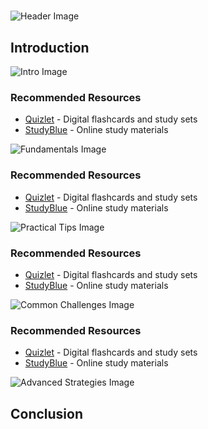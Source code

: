 # 


![Header Image](https://fal.media/files/monkey/5a1YPqBxl-eNgkm_Ld8vK.png)

## Introduction


![Intro Image](https://fal.media/files/monkey/X4OXL9wJC1P_b1FjjGXIj.png)



### Recommended Resources
- [Quizlet](https://quizlet.com/) - Digital flashcards and study sets
- [StudyBlue](https://www.studyblue.com/) - Online study materials


![Fundamentals Image](https://fal.media/files/panda/m-ZROguFvwH-PTUjdrNR7.png)



### Recommended Resources
- [Quizlet](https://quizlet.com/) - Digital flashcards and study sets
- [StudyBlue](https://www.studyblue.com/) - Online study materials


![Practical Tips Image](https://fal.media/files/elephant/sDmjHD2FVd91K1aMfKHfN.png)



### Recommended Resources
- [Quizlet](https://quizlet.com/) - Digital flashcards and study sets
- [StudyBlue](https://www.studyblue.com/) - Online study materials


![Common Challenges Image](https://fal.media/files/penguin/WU7ll1VGA8DERJBIWHp-8.png)



### Recommended Resources
- [Quizlet](https://quizlet.com/) - Digital flashcards and study sets
- [StudyBlue](https://www.studyblue.com/) - Online study materials


![Advanced Strategies Image](https://fal.media/files/kangaroo/pQS0LMnlICQkHluGy5oV9.png)

## Conclusion

